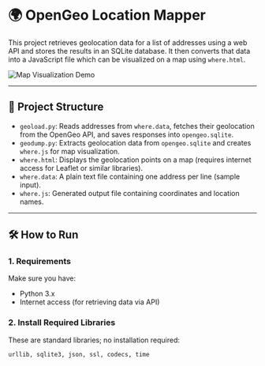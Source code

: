 # 🌍 OpenGeo Location Mapper

This project retrieves geolocation data for a list of addresses using a web API and stores the results in an SQLite database. It then converts that data into a JavaScript file which can be visualized on a map using `where.html`.

![Map Visualization Demo](https://assets.grab.com/wp-content/uploads/sites/4/2023/02/13123441/exploredata.gif)[](https://i.gifer.com/DD6E.gif)
<!-- Replace this GIF with a screen recording of your actual project if available -->

---

## 📁 Project Structure

- `geoload.py`: Reads addresses from `where.data`, fetches their geolocation from the OpenGeo API, and saves responses into `opengeo.sqlite`.
- `geodump.py`: Extracts geolocation data from `opengeo.sqlite` and creates `where.js` for map visualization.
- `where.html`: Displays the geolocation points on a map (requires internet access for Leaflet or similar libraries).
- `where.data`: A plain text file containing one address per line (sample input).
- `where.js`: Generated output file containing coordinates and location names.

---

## 🛠 How to Run

### 1. Requirements
Make sure you have:
- Python 3.x
- Internet access (for retrieving data via API)

### 2. Install Required Libraries
These are standard libraries; no installation required:
```bash
urllib, sqlite3, json, ssl, codecs, time
